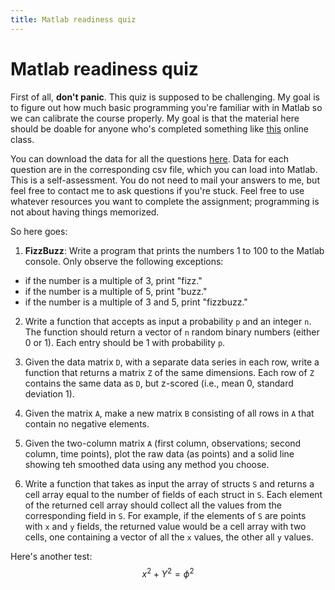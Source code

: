 ```yaml
---
title: Matlab readiness quiz
---
```

# Matlab readiness quiz

First of all, **don't panic**. This quiz is supposed to be challenging. My goal is to figure out how much basic programming you're familiar with in Matlab so we can calibrate the course properly. My goal is that the material here should be doable for anyone who's completed something like [this](https://www.coursera.org/learn/matlab) online class.

You can download the data for all the questions [here](eventually). Data for each question are in the corresponding csv file, which you can load into Matlab. This is a self-assessment. You do not need to mail your answers to me, but feel free to contact me to ask questions if you're stuck. Feel free to use whatever resources you want to complete the assignment; programming is not about having things memorized.

So here goes:

1. **FizzBuzz**: Write a program that prints the numbers 1 to 100 to the Matlab console. Only observe the following exceptions:
  - if the number is a multiple of 3, print "fizz."
  - if the number is a multiple of 5, print "buzz."
  - if the number is a multiple of 3 and 5, print "fizzbuzz."

2. Write a function that accepts as input a probability `p` and an integer `n`. The function should return a vector of `n` random binary numbers (either 0 or 1). Each entry should be 1 with probability `p`.

3. Given the data matrix `D`, with a separate data series in each row, write a function that returns a matrix `Z` of the same dimensions. Each row of `Z` contains the same data as `D`, but z-scored (i.e., mean 0, standard deviation 1).

4. Given the matrix `A`, make a new matrix `B` consisting of all rows in `A` that contain no negative elements.

5. Given the two-column matrix `A` (first column, observations; second column, time points), plot the raw data (as points) and a solid line showing teh smoothed data using any method you choose.

6. Write a function that takes as input the array of structs `S` and returns a cell array equal to the number of fields of each struct in `S`. Each element of the returned cell array should collect all the values from the corresponding field in `S`. For example, if the elements of `S` are points with `x` and `y` fields, the returned value would be a cell array with two cells, one containing a vector of all the `x` values, the other all `y` values.

Here's another test:
$$ x^2 + Y^2 = \phi^2 $$
